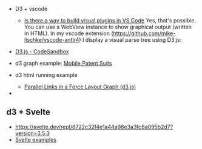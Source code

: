 - D3 + vscode
    - [Is there a way to build visual plugins in VS Code](https://stackoverflow.com/questions/53573662/is-there-a-way-to-build-visual-plugins-in-vs-code)
        Yes, that's possible. You can use a WebView instance to show graphical output (written in HTML). In my vscode extension (https://github.com/mike-lischke/vscode-antlr4) I display a visual parse tree using D3.js:

- [D3.js - CodeSandbox](https://codesandbox.io/s/d3js-58u87?file=/src/index.js)        



- d3 graph example: [Mobile Patent Suits](http://bl.ocks.org/mbostock/1153292)

- d3 html running example
    - [Parallel Links in a Force Layout Graph (d3.js)](https://embed.plnkr.co/wFEuFb3biXVCSwhElaQN/)


- 
## d3 + Svelte
- https://svelte.dev/repl/8722c32f4e1a44a98e3a3fc8a095b2d7?version=3.5.3
- [Svelte examples](https://svelte.dev/examples/hello-world)


